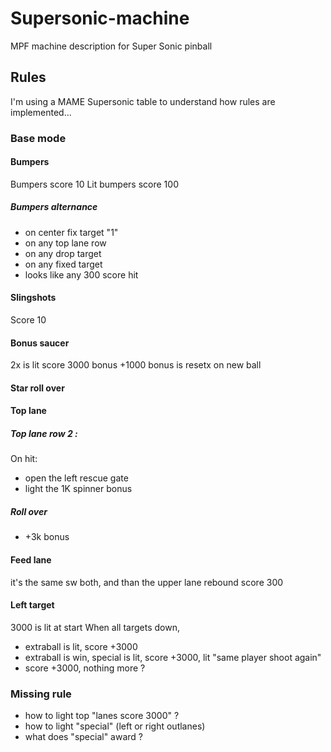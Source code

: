 Supersonic-machine
==================

MPF machine description for Super Sonic pinball

Rules
-----
I'm using a MAME Supersonic table to understand how rules are implemented...


### Base mode

#### Bumpers
Bumpers score 10
Lit bumpers score 100

##### Bumpers alternance
* on center fix target "1"
* on any top lane row
* on any drop target
* on any fixed target
* looks like any 300 score hit

#### Slingshots
Score 10

#### Bonus saucer
2x is lit
score 3000
bonus +1000
bonus is resetx on new ball

#### Star roll over


#### Top lane
##### Top lane row 2 :
On hit:
* open the left rescue gate
* light the 1K spinner bonus

##### Roll over
* +3k bonus

#### Feed lane
it's the same sw both, and than the upper lane rebound
score 300

#### Left target
3000 is lit at start
When all targets down, 
* extraball is lit, score +3000
* extraball is win, special is lit, score +3000, lit "same player shoot again"
* score +3000, nothing more ?






### Missing rule

* how to light top "lanes score 3000" ?
* how to light "special" (left or right outlanes)
* what does "special" award ?
